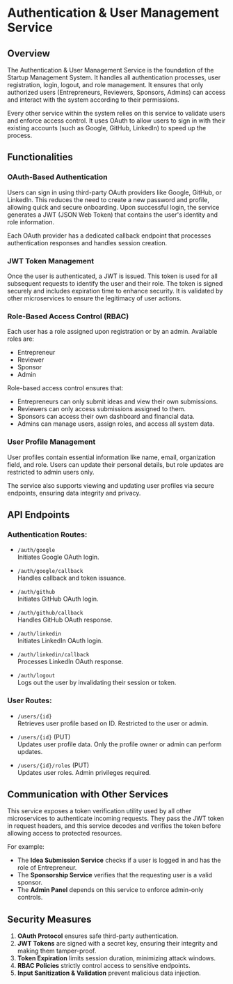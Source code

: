 Authentication & User Management Service
========================================

Overview
--------

The Authentication & User Management Service is the foundation of the Startup Management System. It handles all authentication processes, user registration, login, logout, and role management. It ensures that only authorized users (Entrepreneurs, Reviewers, Sponsors, Admins) can access and interact with the system according to their permissions.

Every other service within the system relies on this service to validate users and enforce access control. It uses OAuth to allow users to sign in with their existing accounts (such as Google, GitHub, LinkedIn) to speed up the process.


Functionalities
---------------

### OAuth-Based Authentication

Users can sign in using third-party OAuth providers like Google, GitHub, or LinkedIn. This reduces the need to create a new password and profile, allowing quick and secure onboarding. Upon successful login, the service generates a JWT (JSON Web Token) that contains the user's identity and role information.

Each OAuth provider has a dedicated callback endpoint that processes authentication responses and handles session creation.

### JWT Token Management

Once the user is authenticated, a JWT is issued. This token is used for all subsequent requests to identify the user and their role. The token is signed securely and includes expiration time to enhance security. It is validated by other microservices to ensure the legitimacy of user actions.

### Role-Based Access Control (RBAC)

Each user has a role assigned upon registration or by an admin. Available roles are:

-   Entrepreneur
-   Reviewer
-   Sponsor
-   Admin

Role-based access control ensures that:

-   Entrepreneurs can only submit ideas and view their own submissions.
-   Reviewers can only access submissions assigned to them.
-   Sponsors can access their own dashboard and financial data.
-   Admins can manage users, assign roles, and access all system data.

### User Profile Management

User profiles contain essential information like name, email, organization field, and role. Users can update their personal details, but role updates are restricted to admin users only.

The service also supports viewing and updating user profiles via secure endpoints, ensuring data integrity and privacy.


API Endpoints
-------------

### Authentication Routes:

-   `/auth/google`\
    Initiates Google OAuth login.

-   `/auth/google/callback`\
    Handles callback and token issuance.

-   `/auth/github`\
    Initiates GitHub OAuth login.

-   `/auth/github/callback`\
    Handles GitHub OAuth response.

-   `/auth/linkedin`\
    Initiates LinkedIn OAuth login.

-   `/auth/linkedin/callback`\
    Processes LinkedIn OAuth response.

-   `/auth/logout`\
    Logs out the user by invalidating their session or token.


### User Routes:

-   `/users/{id}`\
    Retrieves user profile based on ID. Restricted to the user or admin.

-   `/users/{id}` (PUT)\
    Updates user profile data. Only the profile owner or admin can perform updates.

-   `/users/{id}/roles` (PUT)\
    Updates user roles. Admin privileges required.


Communication with Other Services
---------------------------------

This service exposes a token verification utility used by all other microservices to authenticate incoming requests. They pass the JWT token in request headers, and this service decodes and verifies the token before allowing access to protected resources.

For example:

-   The **Idea Submission Service** checks if a user is logged in and has the role of Entrepreneur.
-   The **Sponsorship Service** verifies that the requesting user is a valid sponsor.
-   The **Admin Panel** depends on this service to enforce admin-only controls.


Security Measures
-----------------

1.  **OAuth Protocol** ensures safe third-party authentication.
2.  **JWT Tokens** are signed with a secret key, ensuring their integrity and making them tamper-proof.
3.  **Token Expiration** limits session duration, minimizing attack windows.
4.  **RBAC Policies** strictly control access to sensitive endpoints.
5.  **Input Sanitization & Validation** prevent malicious data injection.

